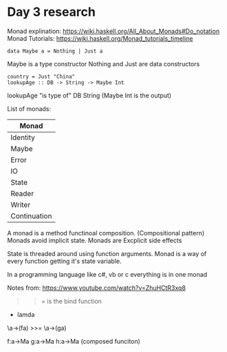 # Day 3 research

Monad explination: https://wiki.haskell.org/All_About_Monads#Do_notation
Monad Tutorials: https://wiki.haskell.org/Monad_tutorials_timeline

````
data Maybe a = Nothing | Just a
````
Maybe is a type constructor
Nothing and Just are data constructors

````
country = Just "China"
lookupAge :: DB -> String -> Maybe Int
````

lookupAge "is type of" DB String  (Maybe Int is the output)


List of monads:

| Monad        |
| ------------ |
| Identity     |
| Maybe        |
| Error        |
| IO           |
| State        |
| Reader       |
| Writer       |
| Continuation |


A monad is a method functinoal composition. (Compositional pattern)
Monads avoid implicit state.
Monads are Excplicit side effects

State is threaded around using function arguments. Monad is a way of every function getting it's state variable.

In a programming language like c#, vb or c everything is in one monad


Notes from: https://www.youtube.com/watch?v=ZhuHCtR3xq8
>>=   is the bind function
 - lamda


\a->(fa) >>= \a->(ga)

f:a->Ma
g:a->Ma
h:a->Ma   (composed funciton)
